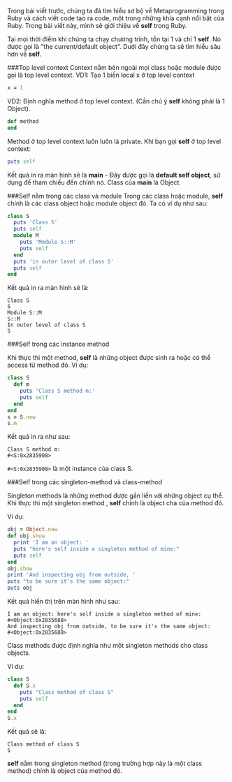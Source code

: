 Trong bài viết trước, chúng ta đã tìm hiểu sơ bộ về Metaprogramming trong Ruby và cách viết code tạo ra code, một trong những khía cạnh nổi bật của Ruby.
Trong bài viết này, mình sẽ giới thiệu về **self** trong Ruby.

Tại mọi thời điểm khi chúng ta chạy chương trình, tồn tại 1 và chỉ 1 **self**. Nó được gọi là "the current/default object".
Dưới đây chúng ta sẽ tìm hiểu sâu hơn về **self**.

###Top level context
Context nằm bên ngoài mọi class hoặc module được gọi là top level context.
VD1: Tạo 1 biến local x ở top level context
```Ruby 
x = 1
```

VD2: Định nghĩa method ở top level context. (Cần chú ý **self** không phải là 1 Object).
```Ruby
def method
end
```

Method ở top level context luôn luôn là private.
Khi bạn gọi **self** ở top level context:
```Ruby
puts self
```
Kết quả in ra màn hình sẽ là **main** - Đây được gọi là **default self object**, sử dụng để tham chiếu đến chính nó.
Class của **main** là Object.


###Self nằm trong các class và module
Trong các class hoặc module, **self** chính là các class object hoặc module object đó.
Ta có ví dụ như sau:

```Ruby
class S
  puts 'Class S'
  puts self
  module M
    puts 'Module S::M'
    puts self
  end
  puts 'in outer level of class S'
  puts self
end
```

Kết quả in ra màn hình sẽ là:
```
Class S
S
Module S::M
S::M
In outer level of class S
S
```

###Self trong các instance method

Khi thực thi một method, **self** là những object được sinh ra hoặc có thể access từ method đó.
Ví dụ:
```Ruby
class S
  def m
    puts 'Class S method m:'
    puts self
  end
end
s = S.new
s.m
```

Kết quả in ra như sau:
```
Class S method m:
#<S:0x2835908>  
```

```#<S:0x2835908>``` là một instance của class S.

###Self trong các singleton-method và class-method

Singleton methods là những method được gắn liền với những object cụ thể. Khi thực thi một singleton method , **self** chính là object cha của method đó.

Ví dụ:
```Ruby
obj = Object.new
def obj.show
  print 'I am an object: '
  puts "here's self inside a singleton method of mine:"
  puts self
end
obj.show
print 'And inspecting obj from outside, ' 
puts "to be sure it's the same object:"
puts obj
```

Kết quả hiển thị trên màn hình như sau:
```
I am an object: here's self inside a singleton method of mine: 
#<Object:0x2835688> 
And inspecting obj from outside, to be sure it's the same object:
#<Object:0x2835688>  
```

Class methods được định nghĩa như một singleton methods cho class objects. 

Ví dụ:
```Ruby
class S
  def S.x
    puts "Class method of class S"
    puts self
  end
end
S.x
```

Kết quả sẽ là:
```
Class method of class S
S
```
**self** nằm trong singleton method (trong trường hợp này là một class method) chính là object của method đó.
